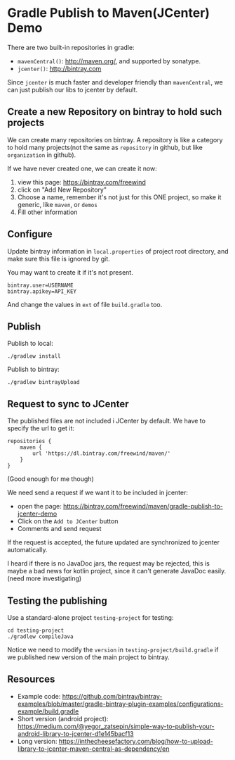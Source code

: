 Gradle Publish to Maven(JCenter) Demo
=====================================

There are two built-in repositories in gradle:

- `mavenCentral()`: <http://maven.org/>, and supported by sonatype.
- `jcenter()`: <http://bintray.com>

Since `jcenter` is much faster and developer friendly than `mavenCentral`, we can just publish our libs to jcenter by default.

Create a new Repository on bintray to hold such projects
--------------------------------------------------------

We can create many repositories on bintray. A repository is like a category to hold many projects(not the same as `repository` in github, but like `organization` in github).

If we have never created one, we can create it now:

1. view this page: <https://bintray.com/freewind>
2. click on "Add New Repository"
3. Choose a name, remember it's not just for this ONE project, so make it generic, like `maven`, or `demos`
4. Fill other information

Configure
---------

Update bintray information in `local.properties` of project root directory, and make sure this file is ignored by git.

You may want to create it if it's not present.

```
bintray.user=USERNAME
bintray.apikey=API_KEY
```

And change the values in `ext` of file `build.gradle` too.

Publish
-------

Publish to local:

```
./gradlew install
```

Publish to bintray:

```
./gradlew bintrayUpload
```

Request to sync to JCenter
--------------------------

The published files are not included i JCenter by default. We have to specify the url to get it:

```
repositories {
    maven {
        url 'https://dl.bintray.com/freewind/maven/'
    }
}
```

(Good enough for me though)

We need send a request if we want it to be included in jcenter:

- open the page: <https://bintray.com/freewind/maven/gradle-publish-to-jcenter-demo>
- Click on the `Add to JCenter` button
- Comments and send request

If the request is accepted, the future updated are synchronized to jcenter automatically.

I heard if there is no JavaDoc jars, the request may be rejected, this is maybe a bad news for kotlin project, since it can't generate JavaDoc easily. (need more investigating)

Testing the publishing
----------------------

Use a standard-alone project `testing-project` for testing:

```
cd testing-project
./gradlew compileJava
```

Notice we need to modify the `version` in `testing-project/build.gradle` if we published new version of the main project to bintray.

Resources
---------

- Example code: <https://github.com/bintray/bintray-examples/blob/master/gradle-bintray-plugin-examples/configurations-example/build.gradle>
- Short version (android project): <https://medium.com/@yegor_zatsepin/simple-way-to-publish-your-android-library-to-jcenter-d1e145bacf13>
- Long version: <https://inthecheesefactory.com/blog/how-to-upload-library-to-jcenter-maven-central-as-dependency/en>
